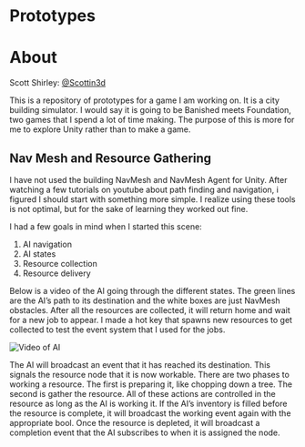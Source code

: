 
# Prototypes
# About 
Scott Shirley: [@Scottin3d](https://github.com/Scottin3d)

This is a repository of prototypes for a game I am working on. It is a city building simulator. I would say it is going to be Banished meets Foundation, two games that I spend a lot of time making.  The purpose of this is more for me to explore Unity rather than to make a game.  

## Nav Mesh and Resource Gathering
I have not used the building NavMesh and NavMesh Agent for Unity. After watching a few tutorials on youtube about path finding and navigation, i figured I should start with something more simple. I realize using these tools is not optimal, but for the sake of learning they worked out fine.  

I had a few goals in mind when I started this scene:  

1. AI navigation  
2. AI states  
3. Resource collection  
4. Resource delivery  

Below is a video of the AI going through the different states. The green lines are the AI’s path to its destination and the white boxes are just NavMesh obstacles. After all the resources are collected, it will return home and wait for a new job to appear. I made a hot key that spawns new resources to get collected to test the event system that I used for the jobs.  

![Video of AI](https://i.imgur.com/y2KFGVv.gif)  

The AI will broadcast an event that it has reached its destination. This signals the resource node that it is now workable. There are two phases to working a resource. The first is preparing it, like chopping down a tree. The second is gather the resource. All of these actions are controlled in the resource as long as the AI is working it. If the AI’s inventory is filled before the resource is complete, it will broadcast the working event again with the appropriate bool. Once the resource is depleted, it will broadcast a completion event that the AI subscribes to when it is assigned the node.  

